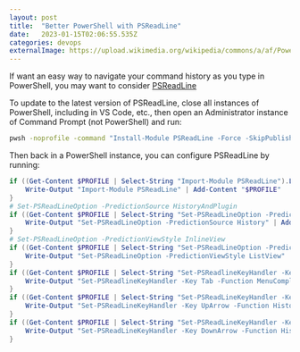 ```yaml
---
layout: post
title:  "Better PowerShell with PSReadLine"
date:   2023-01-15T02:06:55.535Z
categories: devops
externalImage: https://upload.wikimedia.org/wikipedia/commons/a/af/PowerShell_Core_6.0_icon.png
---
```

If want an easy way to navigate your command history as you type in PowerShell, you may want to consider [PSReadLine](https://github.com/PowerShell/PSReadLine)

To update to the latest version of PSReadLine, close all instances of PowerShell, including in VS Code, etc., then open an Administrator instance of Command Prompt (not PowerShell) and run:

```cmd
pwsh -noprofile -command "Install-Module PSReadLine -Force -SkipPublisherCheck -AllowPrerelease"
```

Then back in a PowerShell instance, you can configure PSReadLine by running:

```powershell
if ((Get-Content $PROFILE | Select-String "Import-Module PSReadLine").Length -eq 0) {
    Write-Output "Import-Module PSReadLine" | Add-Content "$PROFILE"
}
# Set-PSReadLineOption -PredictionSource HistoryAndPlugin
if ((Get-Content $PROFILE | Select-String "Set-PSReadLineOption -PredictionSource History").Length -eq 0) {
    Write-Output "Set-PSReadLineOption -PredictionSource History" | Add-Content "$PROFILE"
}
# Set-PSReadLineOption -PredictionViewStyle InlineView
if ((Get-Content $PROFILE | Select-String "Set-PSReadLineOption -PredictionViewStyle ListView").Length -eq 0) {
    Write-Output "Set-PSReadLineOption -PredictionViewStyle ListView" | Add-Content "$PROFILE"
}
if ((Get-Content $PROFILE | Select-String "Set-PSReadlineKeyHandler -Key Tab -Function MenuComplete").Length -eq 0) {
    Write-Output "Set-PSReadlineKeyHandler -Key Tab -Function MenuComplete" | Add-Content "$PROFILE"
}
if ((Get-Content $PROFILE | Select-String "Set-PSReadLineKeyHandler -Key UpArrow -Function HistorySearchBackward").Length -eq 0) {
    Write-Output "Set-PSReadLineKeyHandler -Key UpArrow -Function HistorySearchBackward" | Add-Content "$PROFILE"
}
if ((Get-Content $PROFILE | Select-String "Set-PSReadLineKeyHandler -Key DownArrow -Function HistorySearchForward").Length -eq 0) {
    Write-Output "Set-PSReadLineKeyHandler -Key DownArrow -Function HistorySearchForward" | Add-Content "$PROFILE"
}
```
